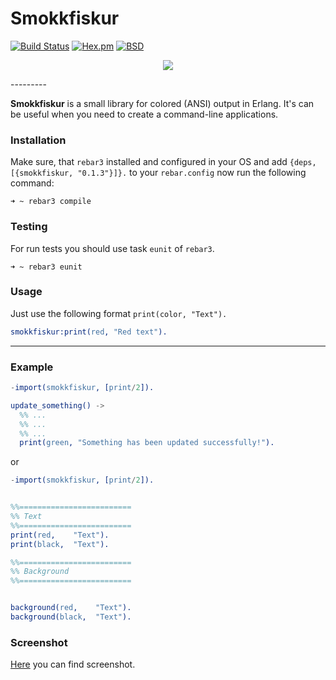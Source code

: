 # Smokkfiskur

[![Build Status](https://travis-ci.org/lk-geimfari/smokkfiskur.svg?branch=master)](https://travis-ci.org/lk-geimfari/smokkfiskur)
[![Hex.pm](https://img.shields.io/hexpm/v/plug.svg)](https://hex.pm/packages/smokkfiskur)
[![BSD](https://img.shields.io/pypi/l/Django.svg?maxAge=2592000)](https://github.com/lk-geimfari/smokkfiskur/blob/master/LICENSE)

<p align="center">
  <img src="https://raw.githubusercontent.com/lk-geimfari/smokkfiskur/master/other/logo2.png">
</p>
---------

__Smokkfiskur__ is a small library for colored (ANSI) output in Erlang. It's can be useful when you need to create a command-line applications.


### Installation
Make sure, that `rebar3` installed and configured in your OS and add `{deps, [{smokkfiskur, "0.1.3"}]}.` to your `rebar.config` now run the following command:

```
➜ ~ rebar3 compile
```

### Testing
For run tests you should use task `eunit` of `rebar3`. 
```
➜ ~ rebar3 eunit
```

### Usage
Just use the following format `print(color, "Text").`

```erlang
smokkfiskur:print(red, "Red text").
```
---------
### Example
```erlang
-import(smokkfiskur, [print/2]).

update_something() ->
  %% ...
  %% ...
  %% ...
  print(green, "Something has been updated successfully!").
```
or

```erlang
-import(smokkfiskur, [print/2]).


%%=========================
%% Text
%%=========================
print(red,    "Text").
print(black,  "Text").

%%=========================
%% Background
%%=========================


background(red,    "Text").
background(black,  "Text").
```
### Screenshot

[Here](https://raw.githubusercontent.com/lk-geimfari/smokkfiskur/master/other/screen.png) you can find screenshot.
